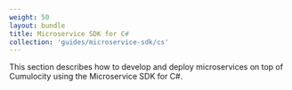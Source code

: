 ```yaml
---
weight: 50
layout: bundle
title: Microservice SDK for C#
collection: 'guides/microservice-sdk/cs'
---
```


This section describes how to develop and deploy microservices on top of Cumulocity using the Microservice SDK for C#.
